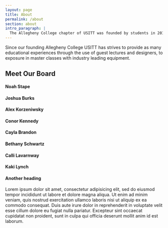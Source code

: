 ```yaml
---
layout: page
title: About
permalink: /about
section: about
intro_paragraph: |
  The Allegheny College chapter of USITT was founded by students in 2017 with the help of faculty advisers after students identified a strong need on campus for a Production pressence.
---
```

Since our founding Allegheny College USITT has strives to provide as many educational experiences through the use of guest lectures and designers, to exposure in master classes with industry leading equipment.

## Meet Our Board

#### Noah Stape


#### Joshua Burks


#### Alex Korzeniwsky


#### Conor Kennedy


#### Cayla Brandon


#### Bethany Schwartz


#### Calli Lavarnway


#### Kaki Lynch


#### Another heading

Lorem ipsum dolor sit amet, consectetur adipisicing elit, sed do eiusmod tempor incididunt ut labore et dolore magna aliqua. Ut enim ad minim veniam, quis nostrud exercitation ullamco laboris nisi ut aliquip ex ea commodo consequat. Duis aute irure dolor in reprehenderit in voluptate velit esse cillum dolore eu fugiat nulla pariatur. Excepteur sint occaecat cupidatat non proident, sunt in culpa qui officia deserunt mollit anim id est laborum.
